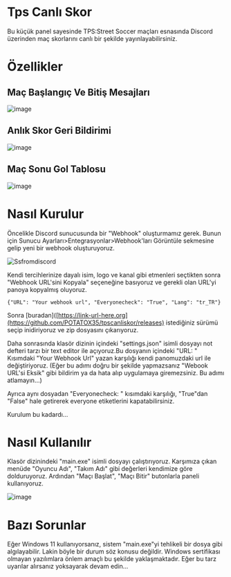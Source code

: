 # Tps Canlı Skor

Bu küçük panel sayesinde TPS:Street Soccer maçları esnasında Discord üzerinden maç skorlarını canlı bir şekilde yayınlayabilirsiniz. 

# Özellikler
## Maç Başlangıç Ve Bitiş Mesajları
![image](https://github.com/POTATOX35/tpscanli/assets/81747015/813c77bb-b62b-4f8f-872d-2f3a0afe6336)

## Anlık Skor Geri Bildirimi
![image](https://github.com/POTATOX35/tpscanli/assets/81747015/2a03c79e-30a4-4ed0-9232-d469f8b6f696)

## Maç Sonu Gol Tablosu
![image](https://github.com/POTATOX35/tpscanli/assets/81747015/b94f9418-a1d8-4050-a602-31498b2639a5)


# Nasıl Kurulur

Öncelikle Discord sunucusunda bir "Webhook" oluşturmamız gerek. Bunun için Sunucu Ayarları>Entegrasyonlar>Webhook'ları Görüntüle
sekmesine gelip yeni bir webhook oluşturuyoruz. 

![Ssfromdiscord](https://github.com/POTATOX35/tpscanli/assets/81747015/e7a35387-2982-4141-9db6-5039f50e1c44)

Kendi tercihlerinize dayalı isim, logo ve kanal gibi etmenleri seçtikten sonra "Webhook URL'sini Kopyala" seçeneğine basıyoruz ve gerekli olan URL'yi panoya kopyalmış oluyoruz. 

    {"URL": "Your webhook url", "Everyonecheck": "True", "Lang": "tr_TR"}

Sonra [buradan]([https://link-url-here.org](https://github.com/POTATOX35/tpscanliskor/releases) istediğiniz sürümü seçip inidiriyoruz ve zip dosyasını çıkarıyoruz.

Daha sonrasında klasör dizinin içindeki "settings.json" isimli dosyayı not defteri tarzı bir text editor ile açıyoruz.Bu dosyanın içindeki "URL: " Kısımdaki "Your Webhook Url" yazan karşılığı kendi panomuzdaki url ile değiştiriyoruz.
(Eğer bu adımı doğru bir şekilde yapmazsanız "Webook URL'si Eksik" gibi bildirim ya da hata alıp uygulamaya giremezsiniz. Bu adımı atlamayın...)

Ayrıca aynı dosyadan "Everyonecheck: " kısımdaki karşılığı, "True"dan "False" hale getirerek everyone etiketlerini kapatabilirsiniz.

Kurulum bu kadardı...

# Nasıl Kullanılır

Klasör dizinindeki "main.exe" isimli dosyayı çalıştırıyoruz. Karşımıza çıkan menüde "Oyuncu Adı", "Takım Adı" gibi değerleri kendimize göre dolduruyoruz. Ardından "Maçı Başlat", "Maçı Bitir" butonlarla paneli kullanıyoruz.

![image](https://github.com/POTATOX35/tpscanli/assets/81747015/4c840f36-fd3d-4641-92c2-45a0e636ba58)

# Bazı Sorunlar

Eğer Windows 11 kullanıyorsanız, sistem "main.exe"yi tehlikeli bir dosya gibi algılayabilir. Lakin böyle bir durum söz konusu değildir. Windows sertifikası olmayan yazılımlara önlem amaçlı bu şekilde yaklaşmaktadır. Eğer bu tarz uyarılar alırsanız yoksayarak devam edin...
